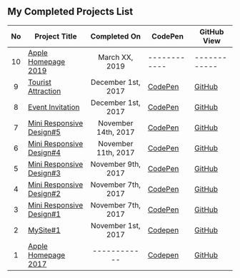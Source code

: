 
## My Completed Projects List

| No  |  Project Title  |  Completed On | CodePen | GitHub View |
| :------------: | ------------ | :------------: | ------------ | ------------ |
| 10 | [Apple Homepage 2019]() | March XX, 2019 | ------------ | ------------ |
| 9 | [Tourist Attraction](https://github.com/AlxCrmr/Websites/tree/master/Tourist%20Attraction) | December 1st, 2017 | [CodePen](https://codepen.io/IAmAlexJohnson/full/VrgWxR) | [GitHub](https://htmlpreview.github.io/?https://github.com/AlxCrmr/Websites/blob/master/Tourist%20Attraction/index.html) |
| 8 | [Event Invitation](https://github.com/AlxCrmr/Websites/tree/master/Event%20Invitation) | December 1st, 2017 | [CodePen](https://codepen.io/IAmAlexJohnson/full/pdGvoa) | [GitHub](https://htmlpreview.github.io/?https://github.com/AlxCrmr/Websites/blob/master/Event%20Invitation/index.html) |
| 7 | [Mini Responsive Design#5](https://github.com/AlxCrmr/Websites/tree/master/Playing%20with%20Responsive%20Designs/miniSite%235) | November 14th, 2017 | [CodePen](https://codepen.io/AlxCrmr/pen/eeWjem) | [GitHub](https://htmlpreview.github.io/?https://github.com/AlxCrmr/Websites/blob/master/Playing%20with%20Responsive%20Designs/miniSite%235/index.html) |
| 6 | [Mini Responsive Design#4](https://github.com/AlxCrmr/Websites/tree/master/Playing%20with%20Responsive%20Designs/miniSite%234) | November 11th, 2017 | [CodePen](https://codepen.io/AlxCrmr/full/LOyZpb/) | [GitHub](https://htmlpreview.github.io/?https://github.com/AlxCrmr/Websites/blob/master/Playing%20with%20Responsive%20Designs/miniSite%234/index.html) |
| 5 | [Mini Responsive Design#3](https://github.com/AlxCrmr/Websites/tree/master/Playing%20with%20Responsive%20Designs/miniSite%233) | November 9th, 2017 | [CodePen](https://codepen.io/AlxCrmr/full/eegmbb/)| [GitHub](https://htmlpreview.github.io/?https://github.com/AlxCrmr/Websites/blob/master/Playing%20with%20Responsive%20Designs/miniSite%233/index.html) |
| 4 | [Mini Responsive Design#2](https://github.com/AlxCrmr/Websites/tree/master/Playing%20with%20Responsive%20Designs/miniSite%232) | November 7th, 2017 | [CodePen](https://codepen.io/AlxCrmr/full/eedwRG/) | [GitHub](https://htmlpreview.github.io/?https://github.com/AlxCrmr/Websites/blob/master/Playing%20with%20Responsive%20Designs/miniSite%232/index.html) |
| 3 | [Mini Responsive Design#1](https://github.com/AlxCrmr/Websites/tree/master/Playing%20with%20Responsive%20Designs/miniSite%231) | November 7th, 2017| [CodePen](https://codepen.io/AlxCrmr/full/xPEMwO/) | [GitHub](https://htmlpreview.github.io/?https://github.com/AlxCrmr/Websites/blob/master/Playing%20with%20Responsive%20Designs/miniSite%231/index.html) |
| 2 | [MySite#1](https://github.com/AlxCrmr/Site-recreations/tree/master/MySite%231) | November 1st, 2017 | [Codepen](https://codepen.io/AlxCrmr/full/pdzpNa/) | [GitHub](https://htmlpreview.github.io/?https://github.com/AlxCrmr/Websites/blob/master/MySite%231/mobile-first/index.html) |
| 1 | [Apple Homepage 2017](https://github.com/AlxCrmr/Site-recreations/tree/master/Apple) | ------------ | [Codepen](https://codepen.io/AlxCrmr/full/RLyobv/) | [GitHub](https://htmlpreview.github.io/?https://github.com/AlxCrmr/Websites/blob/master/Apple/index.html) |
